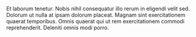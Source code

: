 Et laborum tenetur. Nobis nihil consequatur illo rerum in eligendi velit sed. Dolorum ut nulla at ipsam dolorum placeat. Magnam sint exercitationem quaerat temporibus. Omnis quaerat qui ut rem exercitationem commodi reprehenderit. Deleniti omnis modi porro.